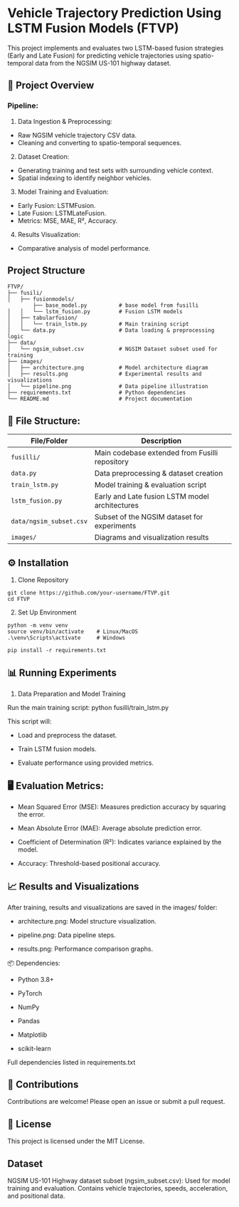 # Vehicle Trajectory Prediction Using LSTM Fusion Models (FTVP)
This project implements and evaluates two LSTM-based fusion strategies (Early and Late Fusion) for predicting vehicle trajectories using spatio-temporal data from the NGSIM US-101 highway dataset.

## 🚗 Project Overview
### Pipeline:

1. Data Ingestion & Preprocessing:
* Raw NGSIM vehicle trajectory CSV data.
* Cleaning and converting to spatio-temporal sequences.

2. Dataset Creation:
* Generating training and test sets with surrounding vehicle context.
* Spatial indexing to identify neighbor vehicles.

3. Model Training and Evaluation:
* Early Fusion: LSTMFusion.
* Late Fusion: LSTMLateFusion.
* Metrics: MSE, MAE, R², Accuracy.

4. Results Visualization:
* Comparative analysis of model performance.


## Project Structure

```
FTVP/
├── fusili/
│   ├── fusionmodels/
        ├── base_model.py          # base model from fusilli
│   │   └── lstm_fusion.py         # Fusion LSTM models
│   ├── tabularfusion/
│   │   └── train_lstm.py          # Main training script
│   └── data.py                    # Data loading & preprocessing logic
├── data/
│   └── ngsim_subset.csv           # NGSIM Dataset subset used for training
├── images/
│   ├── architecture.png           # Model architecture diagram
│   ├── results.png                # Experimental results and visualizations
│   └── pipeline.png               # Data pipeline illustration
├── requirements.txt               # Python dependencies
└── README.md                      # Project documentation
```



## 📂 File Structure:
| File/Folder             | Description                                    |
| ----------------------- | ---------------------------------------------- |
| `fusilli/`              | Main codebase extended from Fusilli repository |
| `data.py`               | Data preprocessing & dataset creation          |
| `train_lstm.py`         | Model training & evaluation script             |
| `lstm_fusion.py`        | Early and Late fusion LSTM model architectures |
| `data/ngsim_subset.csv` | Subset of the NGSIM dataset for experiments    |
| `images/`               | Diagrams and visualization results             |

## ⚙️ Installation

1. Clone Repository
```
git clone https://github.com/your-username/FTVP.git
cd FTVP
```
2. Set Up Environment
```
python -m venv venv
source venv/bin/activate    # Linux/MacOS
.\venv\Scripts\activate     # Windows

pip install -r requirements.txt
```

## 📊 Running Experiments
1. Data Preparation and Model Training

Run the main training script:
python fusilli/train_lstm.py

This script will:

* Load and preprocess the dataset.

* Train LSTM fusion models.

* Evaluate performance using provided metrics.

## 🖥️ Evaluation Metrics:

* Mean Squared Error (MSE): Measures prediction accuracy by squaring the error.

* Mean Absolute Error (MAE): Average absolute prediction error.

* Coefficient of Determination (R²): Indicates variance explained by the model.

* Accuracy: Threshold-based positional accuracy.

## 📈 Results and Visualizations

After training, results and visualizations are saved in the images/ folder:

* architecture.png: Model structure visualization.

* pipeline.png: Data pipeline steps.

* results.png: Performance comparison graphs.

📦 Dependencies:

* Python 3.8+

* PyTorch

* NumPy

* Pandas

* Matplotlib

* scikit-learn

Full dependencies listed in requirements.txt

## 📝 Contributions

Contributions are welcome! Please open an issue or submit a pull request.

## 📜 License

This project is licensed under the MIT License.

## Dataset
NGSIM US-101 Highway dataset subset (ngsim_subset.csv): Used for model training and evaluation. Contains vehicle trajectories, speeds, acceleration, and positional data.
